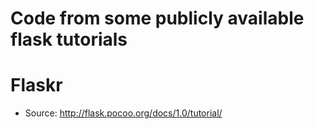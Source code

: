# Code from some publicly available flask tutorials

# Flaskr

* Source: http://flask.pocoo.org/docs/1.0/tutorial/